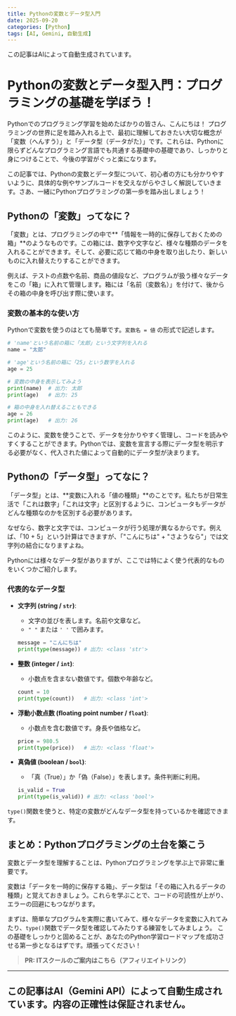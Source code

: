 ```yaml
---
title: Pythonの変数とデータ型入門
date: 2025-09-20
categories: [Python]
tags: [AI, Gemini, 自動生成]
---
```


この記事はAIによって自動生成されています。

# Pythonの変数とデータ型入門：プログラミングの基礎を学ぼう！

Pythonでのプログラミング学習を始めたばかりの皆さん、こんにちは！
プログラミングの世界に足を踏み入れる上で、最初に理解しておきたい大切な概念が「変数（へんすう）」と「データ型（データがた）」です。これらは、Pythonに限らずどんなプログラミング言語でも共通する基礎中の基礎であり、しっかりと身につけることで、今後の学習がぐっと楽になります。

この記事では、Pythonの変数とデータ型について、初心者の方にも分かりやすいように、具体的な例やサンプルコードを交えながらやさしく解説していきます。さあ、一緒にPythonプログラミングの第一歩を踏み出しましょう！

## Pythonの「変数」ってなに？

「変数」とは、プログラミングの中で**「情報を一時的に保存しておくための箱」**のようなものです。この箱には、数字や文字など、様々な種類のデータを入れることができます。そして、必要に応じて箱の中身を取り出したり、新しいものに入れ替えたりすることができます。

例えば、テストの点数や名前、商品の値段など、プログラムが扱う様々なデータをこの「箱」に入れて管理します。箱には「名前（変数名）」を付けて、後からその箱の中身を呼び出す際に使います。

### 変数の基本的な使い方

Pythonで変数を使うのはとても簡単です。`変数名 = 値` の形式で記述します。

```python
# 'name'という名前の箱に「太郎」という文字列を入れる
name = "太郎"

# 'age'という名前の箱に「25」という数字を入れる
age = 25

# 変数の中身を表示してみよう
print(name)  # 出力: 太郎
print(age)   # 出力: 25

# 箱の中身を入れ替えることもできる
age = 26
print(age)   # 出力: 26
```

このように、変数を使うことで、データを分かりやすく管理し、コードを読みやすくすることができます。Pythonでは、変数を宣言する際にデータ型を明示する必要がなく、代入された値によって自動的にデータ型が決まります。

## Pythonの「データ型」ってなに？

「データ型」とは、**変数に入れる「値の種類」**のことです。私たちが日常生活で「これは数字」「これは文字」と区別するように、コンピュータもデータがどんな種類なのかを区別する必要があります。

なぜなら、数字と文字では、コンピュータが行う処理が異なるからです。例えば、「10 + 5」という計算はできますが、「"こんにちは" + "さようなら"」では文字列の結合になりますよね。

Pythonには様々なデータ型がありますが、ここでは特によく使う代表的なものをいくつかご紹介します。

### 代表的なデータ型

*   **文字列 (string / `str`)**:
    *   文字の並びを表します。名前や文章など。
    *   `" "` または `' '` で囲みます。
    ```python
    message = "こんにちは"
    print(type(message)) # 出力: <class 'str'>
    ```

*   **整数 (integer / `int`)**:
    *   小数点を含まない数値です。個数や年齢など。
    ```python
    count = 10
    print(type(count))   # 出力: <class 'int'>
    ```

*   **浮動小数点数 (floating point number / `float`)**:
    *   小数点を含む数値です。身長や価格など。
    ```python
    price = 980.5
    print(type(price))   # 出力: <class 'float'>
    ```

*   **真偽値 (boolean / `bool`)**:
    *   「真（True）」か「偽（False）」を表します。条件判断に利用。
    ```python
    is_valid = True
    print(type(is_valid)) # 出力: <class 'bool'>
    ```

`type()`関数を使うと、特定の変数がどんなデータ型を持っているかを確認できます。

## まとめ：Pythonプログラミングの土台を築こう

変数とデータ型を理解することは、Pythonプログラミングを学ぶ上で非常に重要です。

変数は「データを一時的に保存する箱」、データ型は「その箱に入れるデータの種類」と覚えておきましょう。これらを学ぶことで、コードの可読性が上がり、エラーの回避にもつながります。

まずは、簡単なプログラムを実際に書いてみて、様々なデータを変数に入れてみたり、`type()`関数でデータ型を確認してみたりする練習をしてみましょう。
この基礎をしっかりと固めることが、あなたのPython学習ロードマップを成功させる第一歩となるはずです。頑張ってください！
> **PR: ITスクールのご案内はこちら（アフィリエイトリンク）**

---
この記事はAI（Gemini API）によって自動生成されています。内容の正確性は保証されません。
---

